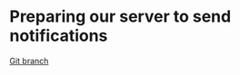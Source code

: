 # Preparing our server to send notifications 


[Git branch](https://github.com/codiku/node-expo-notifications/tree/EN-master)